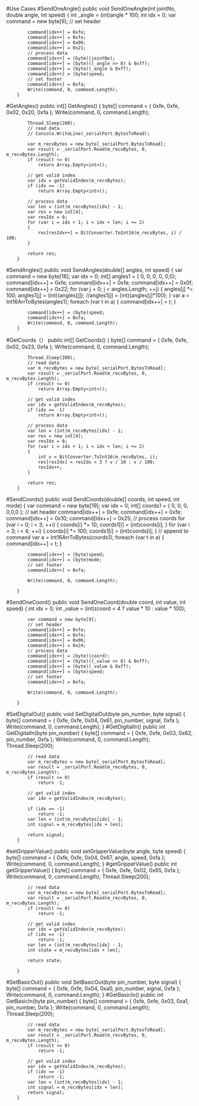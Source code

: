 #Use Cases
#SendOneAngle()
		public void SendOneAngle(int jointNo, double angle, int speed)
        {
            int _angle = (int)angle * 100;
            int idx = 0;
            var command = new byte[9];
            // set header

            command[idx++] = 0xfe;
            command[idx++] = 0xfe;
            command[idx++] = 0x06;
            command[idx++] = 0x21;
            // process data
            command[idx++] = (byte)(jointNo);
            command[idx++] = (byte)((_angle >> 8) & 0xff);
            command[idx++] = (byte)(_angle & 0xff);
            command[idx++] = (byte)speed;
            // set footer
            command[idx++] = 0xfa;
            Write(command, 0, command.Length);
        }
#GetAngles()
		public int[] GetAngles()
        {
            byte[] command = { 0xfe, 0xfe, 0x02, 0x20, 0xfa };
            Write(command, 0, command.Length);

            Thread.Sleep(200);
            // read data
            // Console.WriteLine(_serialPort.BytesToRead);

            var m_recvBytes = new byte[_serialPort.BytesToRead];
            var result = _serialPort.Read(m_recvBytes, 0, m_recvBytes.Length);
            if (result <= 0)
                return Array.Empty<int>();

            // get valid index
            var idx = getValidIndex(m_recvBytes);
            if (idx == -1)
                return Array.Empty<int>();

            // process data
            var len = (int)m_recvBytes[idx] - 1;
            var res = new int[4];
            var resIdx = 0;
            for (var i = idx + 1; i < idx + len; i += 2)
            {
                res[resIdx++] = BitConverter.ToInt16(m_recvBytes, i) / 100;
            }

            return res;
        }
#SendAngles()
		public void SendAngles(double[] angles, int speed)
        {
            var command = new byte[18];
            var idx = 0;
            int[] angles1 = { 0, 0, 0, 0, 0,0};
            command[idx++] = 0xfe;
            command[idx++] = 0xfe;
            command[idx++] = 0x0f;
            command[idx++] = 0x22;
            for (var j = 0; j < angles.Length; ++j)
            {
                angles[j] *= 100;
                angles1[j] = (int)(angles[j]);
                //angles1[j] = (int)(angles[j]*100);
            }
            var a = Int16ArrToBytes(angles1);
            foreach (var t in a)
            {
                command[idx++] = t;
            }

            command[idx++] = (byte)speed;
            command[idx++] = 0xfa;
            Write(command, 0, command.Length);
        }
#GetCoords（）
	    public int[] GetCoords()
        {
            byte[] command = { 0xfe, 0xfe, 0x02, 0x23, 0xfa };
            Write(command, 0, command.Length);

            Thread.Sleep(200);
            // read data
            var m_recvBytes = new byte[_serialPort.BytesToRead];
            var result = _serialPort.Read(m_recvBytes, 0, m_recvBytes.Length);
            if (result <= 0)
                return Array.Empty<int>();

            // get valid index
            var idx = getValidIndex(m_recvBytes);
            if (idx == -1)
                return Array.Empty<int>();

            // process data
            var len = (int)m_recvBytes[idx] - 1;
            var res = new int[4];
            var resIdx = 0;
            for (var i = idx + 1; i < idx + len; i += 2)
            {
                int v = BitConverter.ToInt16(m_recvBytes, i);
                res[resIdx] = resIdx < 3 ? v / 10 : v / 100;
                resIdx++;
            }

            return res;
        }
#SendCoords()
	 	public void SendCoords(double[] coords, int speed, int mode)
        {
            var command = new byte[19];
            var idx = 0;
            int[] coords1 = { 0, 0, 0, 0,0,0 };
            // set header
            command[idx++] = 0xfe;
            command[idx++] = 0xfe;
            command[idx++] = 0x10;
            command[idx++] = 0x25;
            // process coords
            for (var i = 0; i < 3; ++i)
            {
                coords[i] *= 10;
                coords1[i] = (int)coords[i];
            }
            for (var i = 3; i < 4; ++i)
            {
                coords[i] *= 100;
                coords1[i] = (int)coords[i];
            }
            // append to command
            var a = Int16ArrToBytes(coords1);
            foreach (var t in a)
            {
                command[idx++] = t;
            }

            command[idx++] = (byte)speed;
            command[idx++] = (byte)mode;
            // set footer
            command[idx++] = 0xfa;

            Write(command, 0, command.Length);

        }
#SendOneCoord()
	       public void SendOneCoord(double coord, int value, int speed)
        {
            int idx = 0;
            int _value = (int)(coord < 4 ? value * 10 : value * 100);

            var command = new byte[9];
            // set header
            command[idx++] = 0xfe;
            command[idx++] = 0xfe;
            command[idx++] = 0x06;
            command[idx++] = 0x24;
            // process data
            command[idx++] = (byte)(coord);
            command[idx++] = (byte)((_value >> 8) & 0xff);
            command[idx++] = (byte)(_value & 0xff);
            command[idx++] = (byte)speed;
            // set footer
            command[idx++] = 0xfa;

            Write(command, 0, command.Length);

        }
#SetDigitalOut()
		public void SetDigitalOut(byte pin_number, byte signal)
        {
            byte[] command = { 0xfe, 0xfe, 0x04, 0x61, pin_number, signal, 0xfa };
            Write(command, 0, command.Length);
        }
#GetDigitalIn()
	        public int GetDigitalIn(byte pin_number)
        {
            byte[] command = { 0xfe, 0xfe, 0x03, 0x62, pin_number, 0xfa };
            Write(command, 0, command.Length);
            Thread.Sleep(200);

            // read data
            var m_recvBytes = new byte[_serialPort.BytesToRead];
            var result = _serialPort.Read(m_recvBytes, 0, m_recvBytes.Length);
            if (result <= 0)
                return -1;

            // get valid index
            var idx = getValidIndex(m_recvBytes);

            if (idx == -1)
                return -1;
            var len = (int)m_recvBytes[idx] - 1;
            int signal = m_recvBytes[idx + len];

            return signal;
        }
#setGripperValue()
		public void setGripperValue(byte angle, byte speed)
        {
            byte[] command = { 0xfe, 0xfe, 0x04, 0x67, angle, speed, 0xfa };
            Write(command, 0, command.Length);
        }
#getGripperValue()
	    public int getGripperValue()
        {
            byte[] command = { 0xfe, 0xfe, 0x02, 0x65, 0xfa };
            Write(command, 0, command.Length);
            Thread.Sleep(200);

            // read data
            var m_recvBytes = new byte[_serialPort.BytesToRead];
            var result = _serialPort.Read(m_recvBytes, 0, m_recvBytes.Length);
            if (result <= 0)
                return -1;

            // get valid index
            var idx = getValidIndex(m_recvBytes);
            if (idx == -1)
                return -1;
            var len = (int)m_recvBytes[idx] - 1;
            int state = m_recvBytes[idx + len];

            return state;

        }
#SetBasicOut()
		public void SetBasicOut(byte pin_number, byte signal)
        {
            byte[] command = { 0xfe, 0xfe, 0x04, 0xa0, pin_number, signal, 0xfa };
            Write(command, 0, command.Length);
        }
#GetBasicIn()
		public int GetBasicIn(byte pin_number)
        {
            byte[] command = { 0xfe, 0xfe, 0x03, 0xa1, pin_number, 0xfa };
            Write(command, 0, command.Length);
            Thread.Sleep(200);

            // read data
            var m_recvBytes = new byte[_serialPort.BytesToRead];
            var result = _serialPort.Read(m_recvBytes, 0, m_recvBytes.Length);
            if (result <= 0)
                return -1;

            // get valid index
            var idx = getValidIndex(m_recvBytes);
            if (idx == -1)
                return -1;
            var len = (int)m_recvBytes[idx] - 1;
            int signal = m_recvBytes[idx + len];
            return signal;
        }